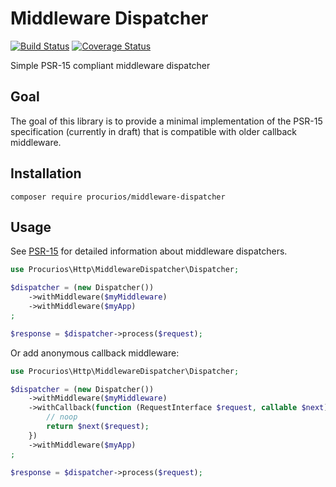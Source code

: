 # Middleware Dispatcher
[![Build Status](https://travis-ci.org/procurios/middleware-dispatcher.svg?branch=master)](https://travis-ci.org/procurios/middleware-dispatcher)
[![Coverage Status](https://coveralls.io/repos/github/procurios/middleware-dispatcher/badge.svg?branch=master)](https://coveralls.io/github/procurios/middleware-dispatcher?branch=master)

Simple PSR-15 compliant middleware dispatcher

## Goal
The goal of this library is to provide a minimal implementation of the PSR-15 specification (currently in draft) that is compatible with older callback middleware.

## Installation
```
composer require procurios/middleware-dispatcher
```

## Usage
See [PSR-15](https://github.com/php-fig/fig-standards/blob/master/proposed/http-middleware/middleware.md) for detailed information about middleware dispatchers.

```php
use Procurios\Http\MiddlewareDispatcher\Dispatcher;

$dispatcher = (new Dispatcher())
    ->withMiddleware($myMiddleware)
    ->withMiddleware($myApp)
;

$response = $dispatcher->process($request);
```

Or add anonymous callback middleware:

```php
use Procurios\Http\MiddlewareDispatcher\Dispatcher;

$dispatcher = (new Dispatcher())
    ->withMiddleware($myMiddleware)
    ->withCallback(function (RequestInterface $request, callable $next) {
        // noop
        return $next($request);
    })
    ->withMiddleware($myApp)
;

$response = $dispatcher->process($request);
```
